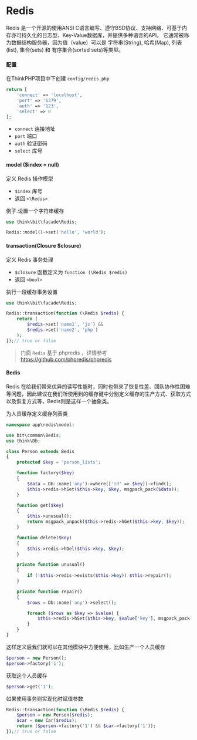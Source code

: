 # Redis

Redis 是一个开源的使用ANSI C语言编写、遵守BSD协议、支持网络、可基于内存亦可持久化的日志型、Key-Value数据库，并提供多种语言的API。
它通常被称为数据结构服务器，因为值（value）可以是 字符串(String), 哈希(Map), 列表(list), 集合(sets) 和 有序集合(sorted sets)等类型。

#### 配置

在ThinkPHP项目中下创建 `config/redis.php`

```php
return [
    'connect' => 'localhost',
    'port' => '6379',
    'auth' => '123',
    'select' => 0
];
```

- `connect` 连接地址
- `port` 端口
- `auth` 验证密码
- `select` 库号

#### model ($index = null)

定义 Redis 操作模型

- `$index` 库号
- 返回 `<\Redis>`

例子.设置一个字符串缓存

```php
use think\bit\facade\Redis;

Redis::model()->set('hello', 'world');
```

#### transaction(Closure $closure)

定义 Redis 事务处理

- `$closure` 函数定义为 `function (\Redis $redis)`
- 返回 `<bool>`

执行一段缓存事务设置

```php
use think\bit\facade\Redis;

Redis::transaction(function (\Redis $redis) {
    return (
        $redis->set('name1', 'js') &&
        $redis->set('name2', 'php')
    );
});// true or false
```

> 门面 `Redis` 基于 phpredis ，详情参考 https://github.com/phpredis/phpredis

#### Bedis

Redis 在给我们带来优异的读写性能时，同时也带来了恢复性差、团队协作性困难等问题，因此建议在我们所使用到的缓存键中分别定义缓存的生产方式、获取方式以及恢复方式等，Bedis则是这样一个抽象类。

为人员缓存定义缓存列表类

```php
namespace app\redis\model;

use bit\common\Bedis;
use think\Db;

class Person extends Bedis
{
    protected $key = 'person_lists';

    function factory($key)
    {
        $data = Db::name('any')->where(['id' => $key])->find();
        $this->redis->hSet($this->key, $key, msgpack_pack($data));
    }

    function get($key)
    {
        $this->unusual();
        return msgpack_unpack($this->redis->hGet($this->key, $key));
    }

    function delete($key)
    {
        $this->redis->hDel($this->key, $key);
    }

    private function unusual()
    {
        if (!$this->redis->exists($this->key)) $this->repair();
    }

    private function repair()
    {
        $rows = Db::name('any')->select();

        foreach ($rows as $key => $value) {
            $this->redis->hSet($this->key, $value['key'], msgpack_pack($value));
        }
    }
}
```

这样定义后我们就可以在其他模块中方便使用，比如生产一个人员缓存

```php
$person = new Person();
$person->factory('1');
```

获取这个人员缓存

```php
$person->get('1');
```

如果使用事务则实现化时赋值参数

```php
Redis::transaction(function (\Redis $redis) {
    $person = new Person($redis);
    $car = new Car($redis);
    return ($person->factory('1') && $car->factory('1'));
});// true or false
```